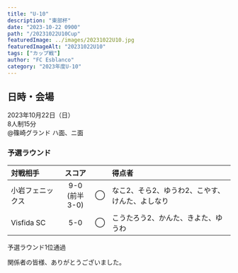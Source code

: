```yaml
---
title: "U-10"
description: "東部杯"
date: "2023-10-22 0900"
path: "/20231022U10Cup"
featuredImage: ../images/20231022U10.jpg
featuredImageAlt: "20231022U10"
tags: ["カップ戦"]
author: "FC Esblanco"
category: "2023年度U-10"
---
```


## 日時・会場

2023年10月22日（日）  
8人制15分  
@篠崎グランド  ハ面、ニ面

### 予選ラウンド

| 対戦相手| スコア |   | 得点者  |
|:--|:------:|:-:|:--------|
|小岩フェニックス| 9-0<br/>(前半3-0) | ◯ | なこ2、そら2、ゆうわ2、こやす、けんた、よしなり|
|Visfida SC| 5-0 | ◯ | こうたろう2、かんた、きよた、ゆうわ|

予選ラウンド1位通過

関係者の皆様、ありがとうございました。

